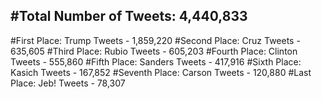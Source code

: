 #Total Number of Tweets: 4,440,833 
---
#First Place: Trump Tweets - 1,859,220
#Second Place: Cruz Tweets - 635,605
#Third Place: Rubio Tweets - 605,203
#Fourth Place: Clinton Tweets - 555,860
#Fifth Place: Sanders Tweets - 417,916
#Sixth Place: Kasich Tweets - 167,852
#Seventh Place: Carson Tweets - 120,880
#Last Place: Jeb! Tweets - 78,307
